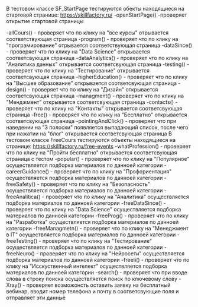 В тестовом классе SF_StartPage тестируются обекты находящиеся на стартовой странице: https://skillfactory.ru/
-openStartPage() -проверяет открытие стартовой страницы

-allCours() - проверяет что по клику на "все курсы" отрывается соответствующая страница
-program() - проверяет что по клику на "програмирование" отрывается соответствующая страница
-dataSince() - проверяет что по клику на "Data Science" открывается соответсвующая страница
-dataAnalytics() - проверяет что по клику на "Аналитика данных" открывается соответсвующая страница
-testing() - проверяет что по клику на "Тестирование" открывается соответсвующая страница
-higherEducation() - проверяет что по клику на "Высшее образование" открывается соответсвующая страница
-design() - проверяет что по клику на "Дизайн" открывается соответсвующая страница
-managment() - проверяет что по клику на "Менджмент" открывается соответсвующая страница
-contacts() - проверяет что по клику на "Контакты" открывается соответсвующая страница
-free() - проверяет что по клику на "Бесплатно" открывается соответсвующая страница
-pointingAndClick() - проверяет что при наведении на "3 полоски" появляется выпадающий список, после чего при нажатии на "блог" открывается ссответсвующая страница
В тестовом классе FreeCours тестируются объекты находящиеся на странице: https://skillfactory.ru/free-events
-whatProfession() - проверяет что по клику на "Пройти бесплатно" открывается соответсвующая страница с тестом
-popular() - проверяет что по клику на "Популярное" осуществляется подборка материалов по данноей категории
-careerGuidance() - проверяет что по клику на "Профориентация" осуществляется подборка материалов по данноей категории
-freeSafety() - проверяет что по клику на "Безопасность" осуществляется подборка материалов по данноей категории
-freeAnalitica() - проверяет что по клику на "Аналитика" осуществляется подборка материалов по данноей категории
-freeDataSince() - проверяет что по клику на "Data Science" осуществляется подборка материалов по данноей категории
-freeProg() - проверяет что по клику на "Разработка" осуществляется подборка материалов по данноей категории
-freeManagmetn() - проверяет что по клику на "Менеджмент в IT" осуществляется подборка материалов по данноей категории
-freeTesting() - проверяет что по клику на "Тестирование" осуществляется подборка материалов по данноей категории
-freeNeuro() - проверяет что по клику на "Нейросети" осуществляется подборка материалов по данноей категории
-freeIi() - проверяет что по клику на "Исскуственный интелект" осуществляется подборка материалов по данноей категории
-search() - проверяет что при вводе слова в строку поиска осуществляется поиск по ключевому слову
-Xray() - проверяет возможонсть оставить заявку на бесплатный вебинар, вводит номер телефона и почту в соответсвующие поля и отправляет эти данные

